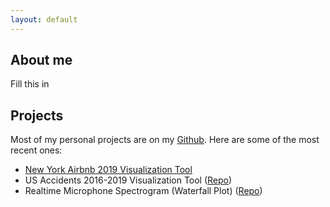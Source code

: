 ```yaml
---
layout: default
---
```


## About me

Fill this in

## Projects

Most of my personal projects are on my [Github](https://github.com/phamminhquan). Here are some of the most recent ones:

* [New York Airbnb 2019 Visualization Tool](./pages/ny_airbnb_2019/ny_airbnb_2019.md)
* US Accidents 2016-2019 Visualization Tool ([Repo](https://github.com/phamminhquan/filtered_us_accidents_2019))
* Realtime Microphone Spectrogram (Waterfall Plot) ([Repo](https://github.com/phamminhquan/mic_spectrogram))
